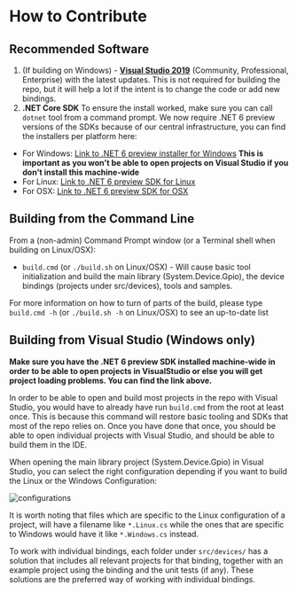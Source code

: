 # How to Contribute

## Recommended Software

1. (If building on Windows) - **[Visual Studio 2019](https://visualstudio.microsoft.com/vs/preview/)** (Community, Professional, Enterprise) with the latest updates. This is not required for building the repo, but it will help a lot if the intent is to change the code or add new bindings.
1. **.NET Core SDK** To ensure the install worked, make sure you can call `dotnet` tool from a command prompt. We now require .NET 6 preview versions of the SDKs because of our central infrastructure, you can find the installers per platform here:

- For Windows: [Link to .NET 6 preview installer for Windows](https://dotnetcli.azureedge.net/dotnet/Sdk/6.0.100-rc.1.21430.12/dotnet-sdk-6.0.100-rc.1.21430.12-win-x64.exe) **This is important as you won't be able to open projects on Visual Studio if you don't install this machine-wide**
- For Linux: [Link to .NET 6 preview SDK for Linux](https://dotnetcli.azureedge.net/dotnet/Sdk/6.0.100-rc.1.21430.12/dotnet-sdk-6.0.100-rc.1.21430.12-linux-x64.tar.gz)
- For OSX: [Link to .NET 6 preview SDK for OSX](https://dotnetcli.azureedge.net/dotnet/Sdk/6.0.100-rc.1.21430.12/dotnet-sdk-6.0.100-rc.1.21430.12-osx-x64.tar.gz)

## Building from the Command Line

From a (non-admin) Command Prompt window (or a Terminal shell when building on Linux/OSX):

- `build.cmd` (or `./build.sh` on Linux/OSX) -  Will cause basic tool initialization and build the main library (System.Device.Gpio), the device bindings (projects under src/devices), tools and samples.

For more information on how to turn of parts of the build, please type `build.cmd -h` (or `./build.sh -h` on Linux/OSX) to see an up-to-date list

## Building from Visual Studio (Windows only)

**Make sure you have the .NET 6 preview SDK installed machine-wide in order to be able to open projects in VisualStudio or else you will get project loading problems. You can find the link above.**

In order to be able to open and build most projects in the repo with Visual Studio, you would have to already have run `build.cmd` from the root at least once. This is because this command will restore basic tooling and SDKs that most of the repo relies on. Once you have done that once, you should be able to open individual projects with Visual Studio, and should be able to build them in the IDE.

When opening the main library project (System.Device.Gpio) in Visual Studio, you can select the right configuration depending if you want to build the Linux or the Windows Configuration:

![configurations](images/configurations.png)

It is worth noting that files which are specific to the Linux configuration of a project, will have a filename like `*.Linux.cs` while the ones that are specific to Windows would have it like `*.Windows.cs` instead.

To work with individual bindings, each folder under `src/devices/` has a solution that includes all relevant projects for that binding, together with an example project using the binding and the unit tests (if any). These solutions are the preferred way of working with individual bindings.
